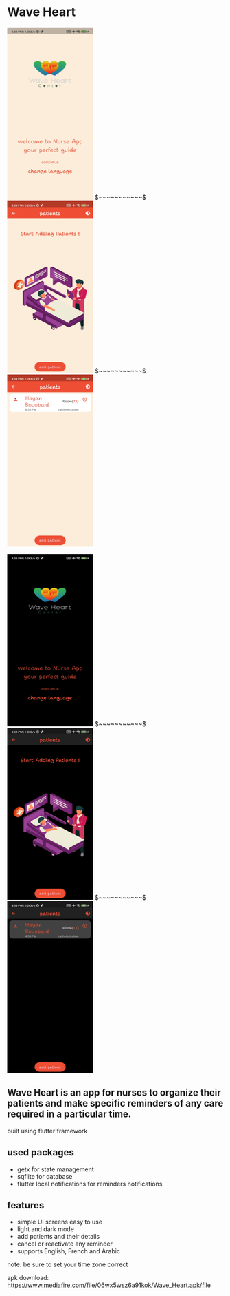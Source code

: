 # Wave Heart

<p float="left">
<img src="https://github.com/Hayan47/Hayan47/blob/main/nurse1.jpg" width="200" height="400" />
$~~~~~~~~~~~$
<img src="https://github.com/Hayan47/Hayan47/blob/main/nurse2.jpg" width="200" height="400" />
$~~~~~~~~~~~$
<img src="https://github.com/Hayan47/Hayan47/blob/main/nurse3.jpg" width="200" height="400" />
</p>

<p float="left">
<img src="https://github.com/Hayan47/Hayan47/blob/main/nurse4.jpg" width="200" height="400" />
$~~~~~~~~~~~$
<img src="https://github.com/Hayan47/Hayan47/blob/main/nurse5.jpg" width="200" height="400" />
$~~~~~~~~~~~$
<img src="https://github.com/Hayan47/Hayan47/blob/main/nurse6.jpg" width="200" height="400" />
</p>

## Wave Heart is an app for nurses to organize their patients and make specific reminders of any care required in a particular time.
built using flutter framework
## used packages
* getx for state management
* sqflite for database
* flutter local notifications for reminders notifications
## features
* simple UI screens easy to use
* light and dark mode
* add patients and their details
* cancel or reactivate any reminder
* supports English, French and Arabic

note: be sure to set your time zone correct

apk download: https://www.mediafire.com/file/06wx5wsz6a91kok/Wave_Heart.apk/file


